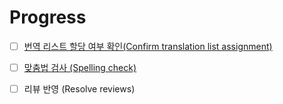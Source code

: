 # Progress

- [ ] [번역 리스트 할당 여부 확인(Confirm translation list assignment)](https://github.com/SeonHyungJo/reactjs-interview-questions-korean/issues/2)
- [ ] [맞춤법 검사 (Spelling check)](http://speller.cs.pusan.ac.kr/)
- [ ] 리뷰 반영 (Resolve reviews)


